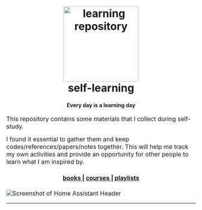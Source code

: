 <h1 align="center">
  <a name="logo">
<img src="https://files.123inventatuweb.com/3e/7c/3e7c8f36-4a28-4d7b-bad3-b7fd56a1ebdf.png" alt="learning repository" width="200"></a>
  <br>
  self-learning
</h1>
<h4 align="center">Every day is a learning day</h4>


</div>
<p><font size="3">
This repository contains some materials
that I collect during self-study.

I found it essential to gather them and
keep codes/references/papers/notes together.
This will help me track my own activities
and provide an opportunity for other people
to learn what I am inspired by.
</p>

<div align="center"><a name="menu"></a>
  <h4>
    <a href="https://github.com/AnatolyAdamovich/learning/tree/main/books">
      books
    </a>
    <span> | </span>
    <a href="https://github.com/AnatolyAdamovich/learning/tree/main/courses">
      courses
    </a>
    <span> | </span>
    <a href="https://github.com/AnatolyAdamovich/learning/tree/main/playlists">
      playlists
    </a>
  </h4>
</div>



![Screenshot of Home Assistant Header](https://quotefancy.com/media/wallpaper/3840x2160/387424-Viktor-E-Frankl-Quote-It-is-always-important-to-have-something-yet.jpg)

<hr>

